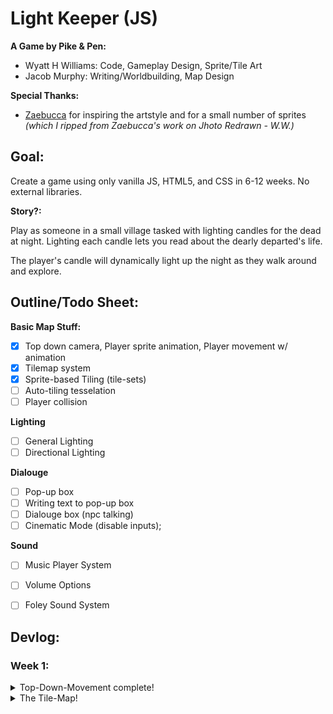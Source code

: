 # Light Keeper (JS)

**A Game by Pike & Pen:**
- Wyatt H Williams: Code, Gameplay Design, Sprite/Tile Art
- Jacob Murphy: Writing/Worldbuilding, Map Design

**Special Thanks:**
- [Zaebucca](https://twitter.com/zaebucca) for inspiring the artstyle and for a small number of sprites *(which I ripped from Zaebucca's work on Jhoto Redrawn - W.W.)*


## Goal:

Create a game using only vanilla JS, HTML5, and CSS in 6-12 weeks. No external libraries.

**Story?:**

Play as someone in a small village tasked with lighting candles for the dead at night. Lighting each candle lets you read about the dearly departed's life.

The player's candle will dynamically light up the night as they walk around and explore.


## Outline/Todo Sheet:

**Basic Map Stuff:**
- [X] Top down camera, Player sprite animation, Player movement w/ animation
- [X] Tilemap system
- [X] Sprite-based Tiling (tile-sets)
- [ ] Auto-tiling tesselation
- [ ] Player collision

**Lighting**
- [ ] General Lighting
- [ ] Directional Lighting

**Dialouge**
- [ ] Pop-up box
- [ ] Writing text to pop-up box
- [ ] Dialouge box (npc talking)
- [ ] Cinematic Mode (disable inputs);

**Sound**
- [ ] Music Player System
- [ ] Volume Options
- [ ] Foley Sound System


## Devlog:

### Week 1:

<details>
    <summary>
    Top-Down-Movement complete!
    </summary>
    
![top-down walking gif](https://github.com/WyattHWilliams/Light-Keeper/blob/feat-top-down-movement/docs/top-down-movement/top-down.gif)

**How It Was Made:**

After following [this very useful tutorial](https://www.youtube.com/watch?v=H3Fn33lYuE0&ab_channel=DrewConley) to the letter, I re-wrote the code for better readability and seperated out concerns. I also conformed to some organizational best-practices for game development.

The trick to the whole system is using JS to translate the absolutaly fixed player and map elements as you move around. The player never really moves, we actually move the map opposite of the player's input, and then re-draw the player in proper relation to the moved map. The "camera" then hides the overflow, which gives the illusion of player movement!

![img](https://github.com/WyattHWilliams/Light-Keeper/blob/feat-top-down-movement/docs/top-down-movement/Screenshot_1.png)

I seperated input logic, map logic, and player logic into their own classes. This will improve git flow as things get more complicated, but also keep things manageable and tidy-clean for me.

In game development, you also seperate out the different "phases" of each animation step. This mainly has to do with the way game engines run, but for our purposes it does help to keep everything as modular as possible.Therefor I seperated out the draw phase and input handing phases of each game step, with the respective logic also seperated.

```javascript
// ========== [///// GAME LOOP /////] ==========
const step = () => {
    // ----- event phase -----
    player.handleMovement();

    // ----- draw phase -----
    player.drawSelf();
    map.drawSelf();

    // ----- next step -----
    window.requestAnimationFrame(() => {
        step();
    })
}
```

</details>

<details>
    <summary>
    The Tile-Map!
    </summary>
    
Why a tile map? By using a tile map I can set myself up for doing cool stuff later with tesselation, sprite animations as part of the terrain, and really really cool stuff involving z-depth(for walking behind objects or seeing if the player is on a hill). Additionaly, my plan for doing some nifty dynamic lighting later involves using a tile based system.

**Basic Tiling**

But first, I don't want to draw every map and then translate it to code every time I need to make a change. My goal is to give the program an array of basic tile information (ie. put grass here, stone floor here, the foundation of a building here) and then let the code figure out tesselation, animations, and extra decorations on its own. Most importantly, I will need to be able to check what kind of tile the floor is periodically, and I want to have the ability to change that floor tile at any time.

Let's start withh the floor tiles. I know that later there will need to have different tile layers for objects, decorations, and special lighting tiles. But for now, let's just make sure we can take in an array of tile data and put all the tiles in the right spot.

some sample map data for us:
```javascript
const testMapData = {
    widthInTiles: 3,
    heightInTiles: 3,
    tileData: [
        { x: 0, y: 0, layer: "floor", type: "sidewalk" },
        { x: 0, y: 1, layer: "floor", type: "sidewalk" },
        { x: 0, y: 2, layer: "floor", type: "sidewalk" },

        { x: 1, y: 0, layer: "floor", type: "sidewalk" },
        { x: 1, y: 1, layer: "floor", type: "grass" },
        { x: 1, y: 2, layer: "floor", type: "sidewalk" },

        { x: 2, y: 0, layer: "floor", type: "sidewalk" },
        { x: 2, y: 1, layer: "floor", type: "sidewalk" },
        { x: 2, y: 2, layer: "floor", type: "sidewalk" },
    ]
}
```

And groovy goomba! After adding some map-gen funcs to our map class:

![tile-map-img](https://github.com/WyattHWilliams/Light-Keeper/tree/feat-tilemap-with-tilesets/docs/tile-map-system/Screenshot_1.png)

But these tiles are just divs with a css background color. What about selecting tiles from a tileset??

**Tileset-Based Tiling**

**NOTE:** I also did a pretty fun stress-test to see how many fully-tiled layers I could have on-screen at a time before the browser quit. Which was a suprisingly high number. Then I tested the browser's limits with setting each of those tiles to have it's own sprite animation. Again, a surprisingly high limit(that i'm sure also heavily depends on your computer's gusto as well as the browser). The result of many many 8pixel tiles all animating at once was pretty trippy, unfortunately I forgot to take a screenshot before I moved on. (I was also a fool and deleted the branch ...)

</details>